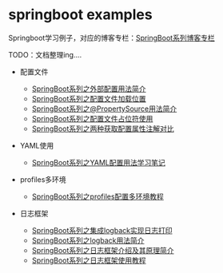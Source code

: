 # springboot examples
Springboot学习例子，对应的博客专栏：[SpringBoot系列博客专栏](https://blog.csdn.net/u014427391/category_9195353.html)

TODO：文档整理ing....

* 配置文件
  * [SpringBoot系列之外部配置用法简介](https://blog.csdn.net/u014427391/article/details/102995991)
  * [SpringBoot系列之配置文件加载位置](https://blog.csdn.net/u014427391/article/details/102994600)
  * [SpringBoot系列之@PropertySource用法简介](https://blog.csdn.net/u014427391/article/details/102931513)
  * [SpringBoot系列之配置文件占位符使用](https://blog.csdn.net/u014427391/article/details/102985940)
  * [SpringBoot系列之两种获取配置属性注解对比](https://blog.csdn.net/u014427391/article/details/102887045)
* YAML使用
  * [SpringBoot系列之YAML配置用法学习笔记](https://blog.csdn.net/u014427391/article/details/102877780)
* profiles多环境
  * [SpringBoot系列之profiles配置多环境教程](https://smilenicky.blog.csdn.net/article/details/102931424)
  
  
* 日志框架
  * [SpringBoot系列之集成logback实现日志打印](https://blog.csdn.net/u014427391/article/details/86848207)
  * [SpringBoot系列之logback用法简介](https://blog.csdn.net/u014427391/article/details/103108094)
  * [SpringBoot系列之日志框架介绍及其原理简介](https://blog.csdn.net/u014427391/article/details/103082396) 
  * [SpringBoot系列之日志框架使用教程](https://blog.csdn.net/u014427391/article/details/103101517)


